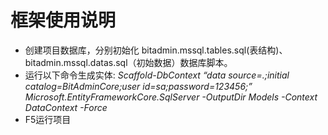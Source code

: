 # 框架使用说明

* 创建项目数据库，分别初始化 bitadmin.mssql.tables.sql(表结构)、bitadmin.mssql.datas.sql（初始数据）数据库脚本。
* 运行以下命令生成实体:
  *Scaffold-DbContext “data source=.;initial catalog=BitAdminCore;user id=sa;password=123456;” Microsoft.EntityFrameworkCore.SqlServer -OutputDir Models -Context DataContext -Force*
* F5运行项目
